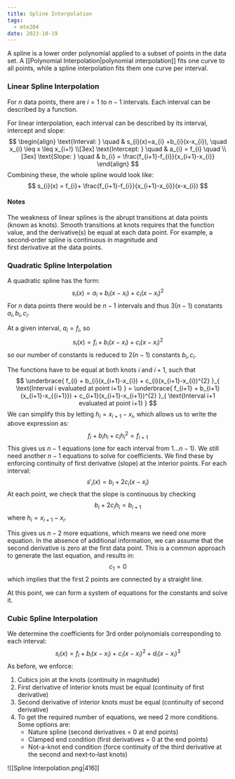 ```yaml
---
title: Spline Interpolation
tags:
  - mte204
date: 2023-10-19
---
```

A spline is a lower order polynomial applied to a subset of points in the data set. A [[Polynomial Interpolation|polynomial interpolation]] fits one curve to all points, while a spline interpolation fits them one curve per interval.

### Linear Spline Interpolation
For $n$ data points, there are $i = 1$ to $n-1$ intervals. Each interval can be described by a function.

For linear interpolation, each interval can be described by its interval, intercept and slope:
$$
\begin{align}
\text{Interval: } \quad & s_{i}(x)=a_{i} +b_{i}(x-x_{i}), \quad x_{i} \leq x \leq x_{i+!} \\[3ex] 
\text{Intercept: } \quad & a_{i}   = f_{i} \quad \\[3ex] 
\text{Slope: } \quad & b_{i}   = \frac{f_{i+1}-f_{i}}{x_{i+1}-x_{i}}
\end{align}
$$
Combining these, the whole spline would look like:
$$
s_{i}(x) = f_{i}+ \frac{f_{i+1}-f_{i}}{x_{i+1}-x_{i}}(x-x_{i})
$$
#### Notes
The weakness of linear splines is the abrupt transitions at data points (known as knots). Smooth transitions at knots requires that the function value, and the derivative(s) be equal at each data point. For example, a second‐order spline is continuous in magnitude and  
first derivative at the data points.

### Quadratic Spline Interpolation
A quadratic spline has the form:
$$
s_{i}(x)= a_{i} + b_{i}(x-x_{i})+ c_{i}(x-x_{i})^{2}
$$
For $n$ data points there would be $n-1$ intervals and thus $3(n-1)$ constants $a_{i},b_{i},c_{i}$.

At a given interval, $a_{i} = f_{i}$, so
$$
s_{i}(x)= f_{i} + b_{i}(x-x_{i})+ c_{i}(x-x_{i})^{2}
$$
so our number of constants is reduced to $2(n-1)$ constants $b_{i}, c_{i}$.

The functions have to be equal at both knots $i$ and $i+1$, such that
$$
\underbrace{ f_{i} + b_{i}(x_{i+1}-x_{i}) + c_{i}(x_{i+1}-x_{i})^{2} }_{ \text{Interval i evaluated at point i+1} } = \underbrace{ f_{i+1} + b_{i+1}(x_{i+1}-x_{{i+1}}) + c_{i+1}(x_{i+1}-x_{i+1})^{2} }_{ \text{Interval i+1 evaluated at point i+1} }
$$
We can simplify this by letting $h_{i} =x_{i+1}-x_{i}$, which allows us to write the above expression as:
$$
f_{i}+b_{i}h_{i}+c_{i}h_{i}^{2} = f_{i+1}
$$
This gives us $n-1$ equations (one for each interval from $1 \dots n-1$). We still need another $n-1$ equations to solve for coefficients. We find these by enforcing continuity of first derivative (slope) at the interior points. For each interval:
$$
s'_{i}(x) = b_{i}+2c_{i}(x-x_{i})
$$
At each point, we check that the slope is continuous by checking
$$
b_{i}+2c_{i}h_{i} = b_{i+1}
$$
where $h_{i} =x_{i+1}-x_{i}$.

This gives us $n-2$ more equations, which means we need one more equation. In the absence of  additional information, we can assume that the second derivative is zero at the first data point. This is a common approach to generate the last equation, and results in:
$$
c_{1} =0
$$
which implies that the first 2 points are connected by a straight line.

At this point, we can form a system of equations for the constants and solve it.

### Cubic Spline Interpolation
We determine the coefficients for 3rd order polynomials corresponding to each interval:
$$
s_{i}(x)=f_{i}+b_{i}(x-x_{i}) + c_{i}(x-x_{i})^{2} + d_{i}(x-x_{i})^{3}
$$
As before, we enforce:
1. Cubics join at the knots (continuity in magnitude)
2. First derivative of interior knots must be equal (continuity of first derivative)
3. Second derivative of interior knots must be equal (continuity of second derivative)
4. To get the required number of equations, we need 2 more conditions. Some options are:
	- Nature spline (second derivatives = 0 at end points)
	- Clamped end condition (first derivatives = 0 at the end points)
	- Not-a-knot end condition (force continuity of the third derivative at the second and next‐to‐last knots)

![[Spline Interpolation.png|416]]